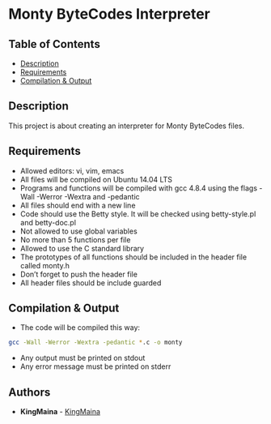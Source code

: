 # Monty ByteCodes Interpreter

## Table of Contents

* [Description](#description)
* [Requirements](#requirements)
* [Compilation & Output](#compilation--output)

## Description

This project is about creating an interpreter for Monty ByteCodes files.

## Requirements

* Allowed editors: vi, vim, emacs
* All files will be compiled on Ubuntu 14.04 LTS
* Programs and functions will be compiled with gcc 4.8.4 using the flags -Wall -Werror -Wextra and -pedantic
* All files should end with a new line
* Code should use the Betty style. It will be checked using betty-style.pl and betty-doc.pl
* Not allowed to use global variables
* No more than 5 functions per file
* Allowed to use the C standard library
* The prototypes of all functions should be included in the header file called monty.h
* Don’t forget to push the header file
* All header files should be include guarded

## Compilation & Output

* The code will be compiled this way:

```bash
gcc -Wall -Werror -Wextra -pedantic *.c -o monty
```

* Any output must be printed on stdout
* Any error message must be printed on stderr

## Authors

* **KingMaina** - [KingMaina](https://github.com/KingMaina)